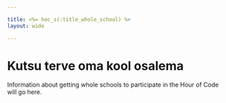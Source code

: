 ```yaml
---

title: <%= hoc_s(:title_whole_school) %>
layout: wide

---
```


# Kutsu terve oma kool osalema

Information about getting whole schools to participate in the Hour of Code will go here.